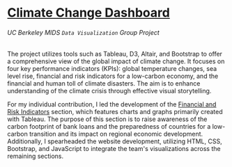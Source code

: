 # [Climate Change Dashboard](https://groups.ischool.berkeley.edu/ClimateVis/index.html)
###### <i>UC Berkeley MIDS `Data Visualization` Group Project</i>

The project utilizes tools such as Tableau, D3, Altair, and Bootstrap to offer a comprehensive view of the global impact of climate change. It focuses on four key performance indicators (KPIs): global temperature changes, sea level rise, financial and risk indicators for a low-carbon economy, and the financial and human toll of climate disasters. The aim is to enhance understanding of the climate crisis through effective visual storytelling.

For my individual contribution, I led the development of the [Financial and Risk Indicators](https://groups.ischool.berkeley.edu/ClimateVis/cfbl.html) section, which features charts and graphs primarily created with Tableau. The purpose of this section is to raise awareness of the carbon footprint of bank loans and the preparedness of countries for a low-carbon transition and its impact on regional economic development. Additionally, I spearheaded the website development, utilizing HTML, CSS, Bootstrap, and JavaScript to integrate the team's visualizations across the remaining sections.









